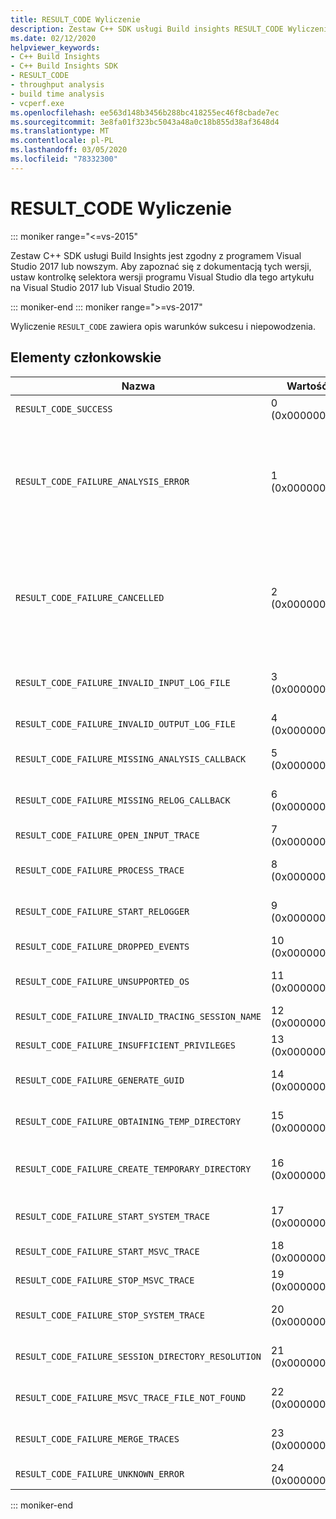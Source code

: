```yaml
---
title: RESULT_CODE Wyliczenie
description: Zestaw C++ SDK usługi Build insights RESULT_CODE Wyliczenie.
ms.date: 02/12/2020
helpviewer_keywords:
- C++ Build Insights
- C++ Build Insights SDK
- RESULT_CODE
- throughput analysis
- build time analysis
- vcperf.exe
ms.openlocfilehash: ee563d148b3456b288bc418255ec46f8cbade7ec
ms.sourcegitcommit: 3e8fa01f323bc5043a48a0c18b855d38af3648d4
ms.translationtype: MT
ms.contentlocale: pl-PL
ms.lasthandoff: 03/05/2020
ms.locfileid: "78332300"
---
```

# <a name="result_code-enum"></a>RESULT_CODE Wyliczenie

::: moniker range="<=vs-2015"

Zestaw C++ SDK usługi Build Insights jest zgodny z programem Visual Studio 2017 lub nowszym. Aby zapoznać się z dokumentacją tych wersji, ustaw kontrolkę selektora wersji programu Visual Studio dla tego artykułu na Visual Studio 2017 lub Visual Studio 2019.

::: moniker-end
::: moniker range=">=vs-2017"

Wyliczenie `RESULT_CODE` zawiera opis warunków sukcesu i niepowodzenia.

## <a name="members"></a>Elementy członkowskie

| Nazwa | Wartość | Opis |
|--|--|--|
| `RESULT_CODE_SUCCESS` | 0 (0x00000000) | Operacja zakończyła się pomyślnie. |
| `RESULT_CODE_FAILURE_ANALYSIS_ERROR` | 1 (0x00000001) | Jedna z funkcji wywołania zwrotnego w [ANALYSIS_DESCRIPTOR](analysis-descriptor-struct.md) lub [RELOG_DESCRIPTOR](relog-descriptor-struct.md) zwróciła wartość `CALLBACK_CODE_ANALYSIS_FAILURE`. Ta wartość jest elementem członkowskim wyliczenia [CALLBACK_CODE](callback-code-enum.md) . |
| `RESULT_CODE_FAILURE_CANCELLED` | 2 (0x00000002) | Jedna z funkcji wywołania zwrotnego w [ANALYSIS_DESCRIPTOR](analysis-descriptor-struct.md) lub [RELOG_DESCRIPTOR](relog-descriptor-struct.md) zwróciła wartość `CALLBACK_CODE_ANALYSIS_CANCEL`. Ta wartość jest elementem członkowskim wyliczenia [CALLBACK_CODE](callback-code-enum.md) . |
| `RESULT_CODE_FAILURE_INVALID_INPUT_LOG_FILE` | 3 (0x00000003) | Określony ślad śledzenia zdarzeń wejściowych systemu Windows (ETW) jest nieprawidłowy. |
| `RESULT_CODE_FAILURE_INVALID_OUTPUT_LOG_FILE` | 4 (0x00000004) | Określony wynik śledzenia ETW jest nieprawidłowy. |
| `RESULT_CODE_FAILURE_MISSING_ANALYSIS_CALLBACK` | 5 (0x00000005) | Struktura [ANALYSIS_CALLBACKS](analysis-callbacks-struct.md) nie została poprawnie zainicjowana. |
| `RESULT_CODE_FAILURE_MISSING_RELOG_CALLBACK` | 6 (0x00000006) | Struktura [RELOG_CALLBACKS](relog-callbacks-struct.md) nie została poprawnie zainicjowana. |
| `RESULT_CODE_FAILURE_OPEN_INPUT_TRACE` | 7 (0x00000007) | Nie można otworzyć wejściowego śledzenia ETW. |
| `RESULT_CODE_FAILURE_PROCESS_TRACE` | 8 (0x00000008) | Wystąpił błąd podczas przetwarzania wejściowego śledzenia ETW. |
| `RESULT_CODE_FAILURE_START_RELOGGER` | 9 (0x00000009) | Wystąpił błąd podczas próby uruchomienia sesji ponownego rejestrowania. |
| `RESULT_CODE_FAILURE_DROPPED_EVENTS` | 10 (0x0000000A) | W wejściowym śledzeniu ETW brakuje ważnych zdarzeń. |
| `RESULT_CODE_FAILURE_UNSUPPORTED_OS` | 11 (0x0000000B) | Korzystasz C++ z usługi Build Insights w nieobsługiwanej wersji systemu Windows. |
| `RESULT_CODE_FAILURE_INVALID_TRACING_SESSION_NAME` | 12 (0x0000000C) | Podana nazwa sesji jest nieprawidłowa. |
| `RESULT_CODE_FAILURE_INSUFFICIENT_PRIVILEGES` | 13 (0x0000000D) | Ta operacja wymaga uprawnień administratora. |
| `RESULT_CODE_FAILURE_GENERATE_GUID` | 14 (0x0000000E) | Wystąpił błąd podczas generowania identyfikatora GUID. |
| `RESULT_CODE_FAILURE_OBTAINING_TEMP_DIRECTORY` | 15 (0x0000000F) | Wystąpił błąd podczas próby określenia ścieżki katalogu tymczasowego. |
| `RESULT_CODE_FAILURE_CREATE_TEMPORARY_DIRECTORY` | 16 (0x00000010) | Wystąpił błąd podczas próby utworzenia katalogu tymczasowego dla rozpoczętej sesji śledzenia. |
| `RESULT_CODE_FAILURE_START_SYSTEM_TRACE` | 17 (0x00000011) | Wystąpił błąd podczas próby uruchomienia śledzenia systemu. |
| `RESULT_CODE_FAILURE_START_MSVC_TRACE` | 18 (0x00000012) | Wystąpił błąd podczas próby uruchomienia śledzenia MSVC. |
| `RESULT_CODE_FAILURE_STOP_MSVC_TRACE` | 19 (0x00000013) | Wystąpił błąd podczas próby zatrzymania śledzenia MSVC. |
| `RESULT_CODE_FAILURE_STOP_SYSTEM_TRACE` | 20 (0x00000014) | Wystąpił błąd podczas próby uruchomienia śledzenia systemu. |
| `RESULT_CODE_FAILURE_SESSION_DIRECTORY_RESOLUTION` | 21 (0x00000015) | Śledzenie zostało zatrzymane, ale nie można odnaleźć katalogu tymczasowego sesji śledzenia. |
| `RESULT_CODE_FAILURE_MSVC_TRACE_FILE_NOT_FOUND` | 22 (0x00000016) | Nie można znaleźć pliku śledzenia dla zatrzymania MSVC śledzenia. |
| `RESULT_CODE_FAILURE_MERGE_TRACES` | 23 (0x00000017) | Wystąpił błąd podczas scalania śladów przy użyciu kontrolki śledzenia jądra. |
| `RESULT_CODE_FAILURE_UNKNOWN_ERROR` | 24 (0x00000018) | Wystąpił nieznany błąd. |

::: moniker-end
